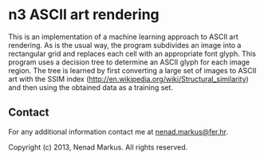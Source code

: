 # n3 ASCII art rendering

This is an implementation of a machine learning approach to ASCII art rendering.
As is the usual way, the program subdivides an image into a rectangular grid and replaces each cell with an appropriate font glyph.
This program uses a decision tree to determine an ASCII glyph for each image region.
The tree is learned by first converting a large set of images to ASCII art with the SSIM index (<http://en.wikipedia.org/wiki/Structural_similarity>) and then using the obtained data as a training set.

## Contact

For any additional information contact me at <nenad.markus@fer.hr>.

Copyright (c) 2013, Nenad Markus. All rights reserved.
